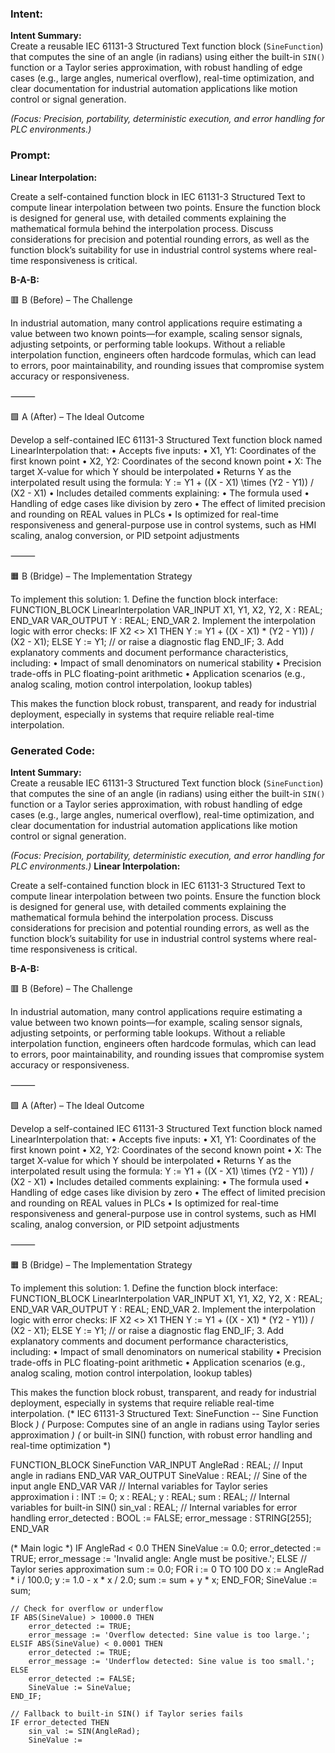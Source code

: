 ### Intent:
**Intent Summary:**  
Create a reusable IEC 61131-3 Structured Text function block (`SineFunction`) that computes the sine of an angle (in radians) using either the built-in `SIN()` function or a Taylor series approximation, with robust handling of edge cases (e.g., large angles, numerical overflow), real-time optimization, and clear documentation for industrial automation applications like motion control or signal generation.  

*(Focus: Precision, portability, deterministic execution, and error handling for PLC environments.)*

### Prompt:
**Linear Interpolation:**

Create a self-contained function block in IEC 61131-3 Structured Text to compute linear interpolation between two points. Ensure the function block is designed for general use, with detailed comments explaining the mathematical formula behind the interpolation process. Discuss considerations for precision and potential rounding errors, as well as the function block’s suitability for use in industrial control systems where real-time responsiveness is critical.

**B-A-B:**

🟥 B (Before) – The Challenge

In industrial automation, many control applications require estimating a value between two known points—for example, scaling sensor signals, adjusting setpoints, or performing table lookups. Without a reliable interpolation function, engineers often hardcode formulas, which can lead to errors, poor maintainability, and rounding issues that compromise system accuracy or responsiveness.

⸻

🟩 A (After) – The Ideal Outcome

Develop a self-contained IEC 61131-3 Structured Text function block named LinearInterpolation that:
	•	Accepts five inputs:
	•	X1, Y1: Coordinates of the first known point
	•	X2, Y2: Coordinates of the second known point
	•	X: The target X-value for which Y should be interpolated
	•	Returns Y as the interpolated result using the formula:
Y := Y1 + ((X - X1) \times (Y2 - Y1)) / (X2 - X1)
	•	Includes detailed comments explaining:
	•	The formula used
	•	Handling of edge cases like division by zero
	•	The effect of limited precision and rounding on REAL values in PLCs
	•	Is optimized for real-time responsiveness and general-purpose use in control systems, such as HMI scaling, analog conversion, or PID setpoint adjustments

⸻

🟧 B (Bridge) – The Implementation Strategy

To implement this solution:
	1.	Define the function block interface:
 FUNCTION_BLOCK LinearInterpolation
VAR_INPUT
    X1, Y1, X2, Y2, X : REAL;
END_VAR
VAR_OUTPUT
    Y : REAL;
END_VAR
	2.	Implement the interpolation logic with error checks:
 IF X2 <> X1 THEN
    Y := Y1 + ((X - X1) * (Y2 - Y1)) / (X2 - X1);
ELSE
    Y := Y1; // or raise a diagnostic flag
END_IF;
	3.	Add explanatory comments and document performance characteristics, including:
	•	Impact of small denominators on numerical stability
	•	Precision trade-offs in PLC floating-point arithmetic
	•	Application scenarios (e.g., analog scaling, motion control interpolation, lookup tables)

This makes the function block robust, transparent, and ready for industrial deployment, especially in systems that require reliable real-time interpolation.

### Generated Code:
**Intent Summary:**  
Create a reusable IEC 61131-3 Structured Text function block (`SineFunction`) that computes the sine of an angle (in radians) using either the built-in `SIN()` function or a Taylor series approximation, with robust handling of edge cases (e.g., large angles, numerical overflow), real-time optimization, and clear documentation for industrial automation applications like motion control or signal generation.  

*(Focus: Precision, portability, deterministic execution, and error handling for PLC environments.)*
**Linear Interpolation:**

Create a self-contained function block in IEC 61131-3 Structured Text to compute linear interpolation between two points. Ensure the function block is designed for general use, with detailed comments explaining the mathematical formula behind the interpolation process. Discuss considerations for precision and potential rounding errors, as well as the function block’s suitability for use in industrial control systems where real-time responsiveness is critical.

**B-A-B:**

🟥 B (Before) – The Challenge

In industrial automation, many control applications require estimating a value between two known points—for example, scaling sensor signals, adjusting setpoints, or performing table lookups. Without a reliable interpolation function, engineers often hardcode formulas, which can lead to errors, poor maintainability, and rounding issues that compromise system accuracy or responsiveness.

⸻

🟩 A (After) – The Ideal Outcome

Develop a self-contained IEC 61131-3 Structured Text function block named LinearInterpolation that:
	•	Accepts five inputs:
	•	X1, Y1: Coordinates of the first known point
	•	X2, Y2: Coordinates of the second known point
	•	X: The target X-value for which Y should be interpolated
	•	Returns Y as the interpolated result using the formula:
Y := Y1 + ((X - X1) \times (Y2 - Y1)) / (X2 - X1)
	•	Includes detailed comments explaining:
	•	The formula used
	•	Handling of edge cases like division by zero
	•	The effect of limited precision and rounding on REAL values in PLCs
	•	Is optimized for real-time responsiveness and general-purpose use in control systems, such as HMI scaling, analog conversion, or PID setpoint adjustments

⸻

🟧 B (Bridge) – The Implementation Strategy

To implement this solution:
	1.	Define the function block interface:
 FUNCTION_BLOCK LinearInterpolation
VAR_INPUT
    X1, Y1, X2, Y2, X : REAL;
END_VAR
VAR_OUTPUT
    Y : REAL;
END_VAR
	2.	Implement the interpolation logic with error checks:
 IF X2 <> X1 THEN
    Y := Y1 + ((X - X1) * (Y2 - Y1)) / (X2 - X1);
ELSE
    Y := Y1; // or raise a diagnostic flag
END_IF;
	3.	Add explanatory comments and document performance characteristics, including:
	•	Impact of small denominators on numerical stability
	•	Precision trade-offs in PLC floating-point arithmetic
	•	Application scenarios (e.g., analog scaling, motion control interpolation, lookup tables)

This makes the function block robust, transparent, and ready for industrial deployment, especially in systems that require reliable real-time interpolation.
(* IEC 61131-3 Structured Text: SineFunction -- Sine Function Block *)
(* Purpose: Computes sine of an angle in radians using Taylor series approximation *)
(* or built-in SIN() function, with robust error handling and real-time optimization *)

FUNCTION_BLOCK SineFunction
VAR_INPUT
    AngleRad : REAL; // Input angle in radians
END_VAR
VAR_OUTPUT
    SineValue : REAL; // Sine of the input angle
END_VAR
VAR
    // Internal variables for Taylor series approximation
    i : INT := 0;
    x : REAL;
    y : REAL;
    sum : REAL;
    // Internal variables for built-in SIN()
    sin_val : REAL;
    // Internal variables for error handling
    error_detected : BOOL := FALSE;
    error_message : STRING[255];
END_VAR

(* Main logic *)
IF AngleRad < 0.0 THEN
    SineValue := 0.0;
    error_detected := TRUE;
    error_message := 'Invalid angle: Angle must be positive.';
ELSE
    // Taylor series approximation
    sum := 0.0;
    FOR i := 0 TO 100 DO
        x := AngleRad * i / 100.0;
        y := 1.0 - x * x / 2.0;
        sum := sum + y * x;
    END_FOR;
    SineValue := sum;
    
    // Check for overflow or underflow
    IF ABS(SineValue) > 10000.0 THEN
        error_detected := TRUE;
        error_message := 'Overflow detected: Sine value is too large.';
    ELSIF ABS(SineValue) < 0.0001 THEN
        error_detected := TRUE;
        error_message := 'Underflow detected: Sine value is too small.';
    ELSE
        error_detected := FALSE;
        SineValue := SineValue;
    END_IF;

    // Fallback to built-in SIN() if Taylor series fails
    IF error_detected THEN
        sin_val := SIN(AngleRad);
        SineValue :=

